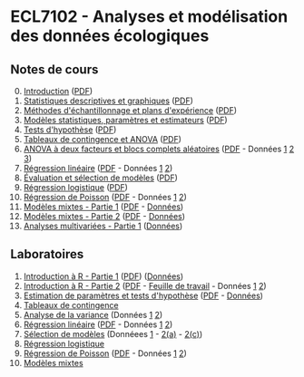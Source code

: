 # ECL7102 - Analyses et modélisation des données écologiques

## Notes de cours

0. [Introduction](notes_cours/0-Introduction.html) ([PDF](notes_cours/0-Introduction.pdf))
1. [Statistiques descriptives et graphiques](notes_cours/1-Statistiques_descriptives.html) ([PDF](notes_cours/1-Statistiques_descriptives.pdf))
2. [Méthodes d'échantillonnage et plans d'expérience](notes_cours/2-Échantillonnage_expériences.html) ([PDF](notes_cours/2-Échantillonnage_expériences.pdf))
3. [Modèles statistiques, paramètres et estimateurs](notes_cours/3-Modèles_statistiques.html) ([PDF](notes_cours/3-Modèles_statistiques.pdf))
4. [Tests d'hypothèse](notes_cours/4-Tests_hypothese.html) ([PDF](notes_cours/4-Tests_hypothese.pdf))
5. [Tableaux de contingence et ANOVA](notes_cours/5-Chi2_ANOVA.html) ([PDF](notes_cours/5-Chi2_ANOVA.pdf))
6. [ANOVA à deux facteurs et blocs complets aléatoires](notes_cours/6-ANOVA_2_facteurs.html) ([PDF](notes_cours/6-ANOVA_2_facteurs.pdf) - Données [1](donnees/growth.csv) [2](donnees/antibiot.csv) [3](donnees/pigs.csv))
7. [Régression linéaire](notes_cours/7-Régression_linéaire.html) ([PDF](notes_cours/7-Régression_linéaire.pdf) - Données [1](donnees/plant_growth_rate.csv) [2](donnees/compensation.csv))
8. [Évaluation et sélection de modèles](notes_cours/8-Sélection_modèles.html) ([PDF](notes_cours/8-Sélection_modèles.pdf))
9. [Régression logistique](notes_cours/9-Regression_logistique.html) ([PDF](notes_cours/9-Regression_logistique.pdf))
10. [Régression de Poisson](notes_cours/10-Regression_Poisson.html) ([PDF](notes_cours/10-Regression_Poisson.pdf) - Données [1](donnees/species.csv) [2](donnees/galapagos.csv))
11. [Modèles mixtes - Partie 1](notes_cours/11-Modeles_mixtes_Partie1.html) ([PDF](notes_cours/11-Modeles_mixtes_Partie1.pdf) - [Données](donnees/rikz.csv))
12. [Modèles mixtes - Partie 2](notes_cours/12-Modeles_mixtes_Partie2.html) ([PDF](notes_cours/12-Modeles_mixtes_Partie2.pdf) - [Données](donnees/radon.csv))
13. [Analyses multivariées - Partie 1](notes_cours/13-Analyses_multivariees_Partie1.html) ([Données](donnees/cities_climate.csv))


## Laboratoires

1. [Introduction à R - Partie 1](labos/1-IntroR_partie1.html) ([PDF](labos/1-IntroR_partie1.pdf)) ([Données](labos/cours1_kejimkujik.csv))
2. [Introduction à R - Partie 2](labos/2-IntroR_partie2.html) ([PDF](labos/2-IntroR_partie2.pdf) - [Feuille de travail](labos/2-feuille_de_travail.R) - Données [1](labos/cours1_kejimkujik.csv) [2](labos/codes_especes.csv))
3. [Estimation de paramètres et tests d'hypothèse](labos/3R-Estimation_tests.html) ([PDF](labos/3-Estimation_tests.pdf) - [Données](labos/gardens.csv))
5. [Tableaux de contingence](labos/5-Tableaux_contingence.pdf)
6. [Analyse de la variance](labos/6-ANOVA.pdf) (Données [1](labos/sablefish.csv) [2](labos/woodstain.csv))
7. [Régression linéaire](labos/7R-Régression_linéaire.html) ([PDF](labos/7-Régression_linéaire.pdf) - Données [1](labos/sardinella.csv) [2](labos/britain_species.csv))
8. [Sélection de modèles](labos/8-Sélection_modèles.pdf) (Donnéees [1](labos/environment.csv) - [2(a)](labos/migration.csv) - [2(c)](labos/migr_test.csv))
9. [Régression logistique](labos/9-Regression_logistique.pdf)
10. [Régression de Poisson](labos/10R-Regression_Poisson.html) ([PDF](labos/10-Regression_Poisson.pdf) - Données [1](labos/stream_composition.csv) [2](labos/salamander.csv))
11. [Modèles mixtes](labos/11-Modeles_mixtes.pdf)

